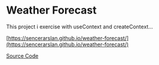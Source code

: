 # Weather Forecast

This project i exercise with useContext and createContext...

[https://sencerarslan.github.io/weather-forecast/](https://sencerarslan.github.io/weather-forecast/)

[Source Code](https://github.com/sencerarslan/weather-forecast/tree/master)
